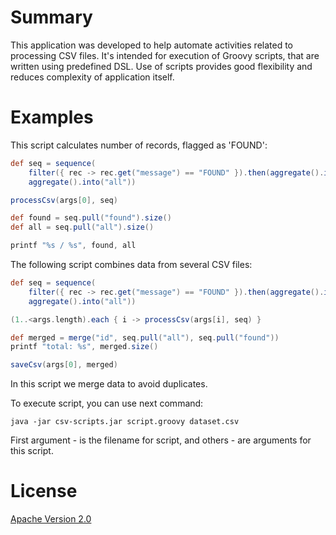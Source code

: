 # Summary

This application was developed to help automate activities related to processing CSV files.
It's intended for execution of Groovy scripts, that are written using predefined DSL.
Use of scripts provides good flexibility and reduces complexity of application itself.

# Examples

This script calculates number of records, flagged as 'FOUND':

```groovy
def seq = sequence(
    filter({ rec -> rec.get("message") == "FOUND" }).then(aggregate().into("found")),
    aggregate().into("all"))

processCsv(args[0], seq)

def found = seq.pull("found").size()
def all = seq.pull("all").size()

printf "%s / %s", found, all
```

The following script combines data from several CSV files:

```groovy
def seq = sequence(
    filter({ rec -> rec.get("message") == "FOUND" }).then(aggregate().into("found")),
    aggregate().into("all"))

(1..<args.length).each { i -> processCsv(args[i], seq) }

def merged = merge("id", seq.pull("all"), seq.pull("found"))
printf "total: %s", merged.size()

saveCsv(args[0], merged)
```

In this script we merge data to avoid duplicates.

To execute script, you can use next command:

```
java -jar csv-scripts.jar script.groovy dataset.csv
```

First argument - is the filename for script, and others - are arguments for this script.

# License

[Apache Version 2.0](http://www.apache.org/licenses/LICENSE-2.0.html)
